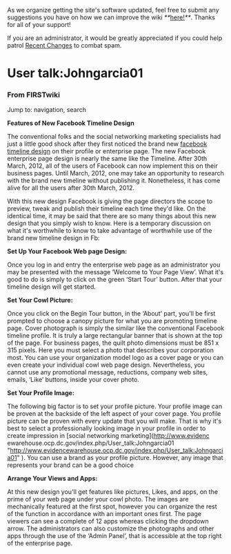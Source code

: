 As we organize getting the site's software updated, feel free to submit any
suggestions you have on how we can improve the wiki
_**_[here!](/index.php/User:Hallry/Suggestions "User:Hallry/Suggestions"
)_**_. Thanks for all of your support!

If you are an administrator, it would be greatly appreciated if you could help
patrol [Recent Changes](/index.php/Special:Recentchanges
"Special:Recentchanges" ) to combat spam.

# User talk:Johngarcia01

### From FIRSTwiki

Jump to: navigation, search

**Features of New Facebook Timeline Design**

  

The conventional folks and the social networking marketing specialists had
just a little good shock after they first noticed the brand new [facebook
timeline design](http://www.socialadgigs.com/ "http://www.socialadgigs.com/" )
on their profile or enterprise page. The new Facebook enterprise page design
is nearly the same like the Timeline. After 30th March, 2012, all of the users
of Facebook can now implement this on their business pages. Until March, 2012,
one may take an opportunity to research with the brand new timeline without
publishing it. Nonetheless, it has come alive for all the users after 30th
March, 2012.

With this new design Facebook is giving the page directors the scope to
preview, tweak and publish their timeline each time they'd like. On the
identical time, it may be said that there are so many things about this new
design that you simply wish to know. Here is a temporary discussion on what
it's worthwhile to know to take advantage of worthwhile use of the brand new
timeline design in Fb:

**Set Up Your Facebook Web page Design:**

Once you log in and entry the enterprise web page as an administrator you may
be presented with the message ‘Welcome to Your Page View’. What it's good to
do is simply to click on the green ‘Start Tour’ button. After that your
timeline design will get started.

**Set Your Cowl Picture:**

Once you click on the Begin Tour button, in the ‘About’ part, you’ll be first
prompted to choose a canopy picture for what you are promoting timeline page.
Cover photograph is simply the similar like the conventional Facebook timeline
profile. It is truly a large rectangular banner that is shown at the top of
the page. For business pages, the quilt photo dimensions must be 851 x 315
pixels. Here you must select a photo that describes your corporation most. You
can use your organization model logo as a cover page or you can even create
your individual cowl web page design. Nevertheless, you cannot use any
promotional message, reductions, company web sites, emails, ‘Like’ buttons,
inside your cover photo.

**Set Your Profile Image:**

The following big factor is to set your profile picture. Your profile image
can be proven at the backside of the left aspect of your cover page. You
profile picture can be proven with every update that you will make. That is
why it's best to select a professionally looking image in your profile in
order to create impression in [social networking marketing](http://www.evidenc
ewarehouse.ocp.dc.gov/index.php/User_talk:Johngarcia01
"http://www.evidencewarehouse.ocp.dc.gov/index.php/User_talk:Johngarcia01" ).
You can use a brand as your profile picture. However, any image that
represents your brand can be a good choice

**Arrange Your Views and Apps:**

At this new design you'll get features like pictures, Likes, and apps, on the
prime of your web page under your cowl photo. The images are mechanically
featured at the first spot, however you can organize the rest of the function
in accordance with an important ones first. The page viewers can see a
complete of 12 apps whereas clicking the dropdown arrow. The administrators
can also customize the photographs and other apps through the use of the
‘Admin Panel’, that is accessible at the top right of the enterprise page.

